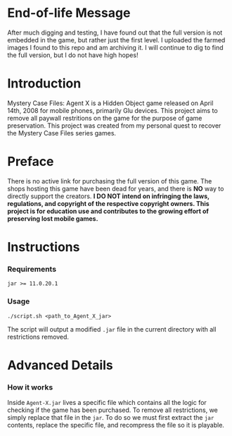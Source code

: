 # End-of-life Message
After much digging and testing, I have found out that the full version is not embedded in the game, but rather just the first level. I uploaded the farmed images I found to this repo and am archiving it. I will continue to dig to find the full version, but I do not have high hopes!

# Introduction
Mystery Case Files: Agent X is a Hidden Object game released on April 14th, 2008 for mobile phones, primarily Glu devices. This project aims to remove all paywall restritions on the game for the purpose of game preservation. This project was created from my personal quest to recover the Mystery Case Files series games.

# Preface
There is no active link for purchasing the full version of this game. The shops hosting this game have been dead for years, and there is **NO** way to directly support the creators. **I DO NOT intend on infringing the laws, regulations, and copyright of the respective copyright owners. This project is for education use and contributes to the growing effort of preserving lost mobile games.**

# Instructions
### Requirements
```
jar >= 11.0.20.1
```
### Usage
```
./script.sh <path_to_Agent_X_jar>
```
The script will output a modified `.jar` file in the current directory with all restrictions removed.

# Advanced Details
### How it works
Inside `Agent-X.jar` lives a specific file which contains all the logic for checking if the game has been purchased. To remove all restrictions, we simply replace that file in the `jar`. To do so we must first extract the `jar` contents, replace the specific file, and recompress the file so it is playable.
